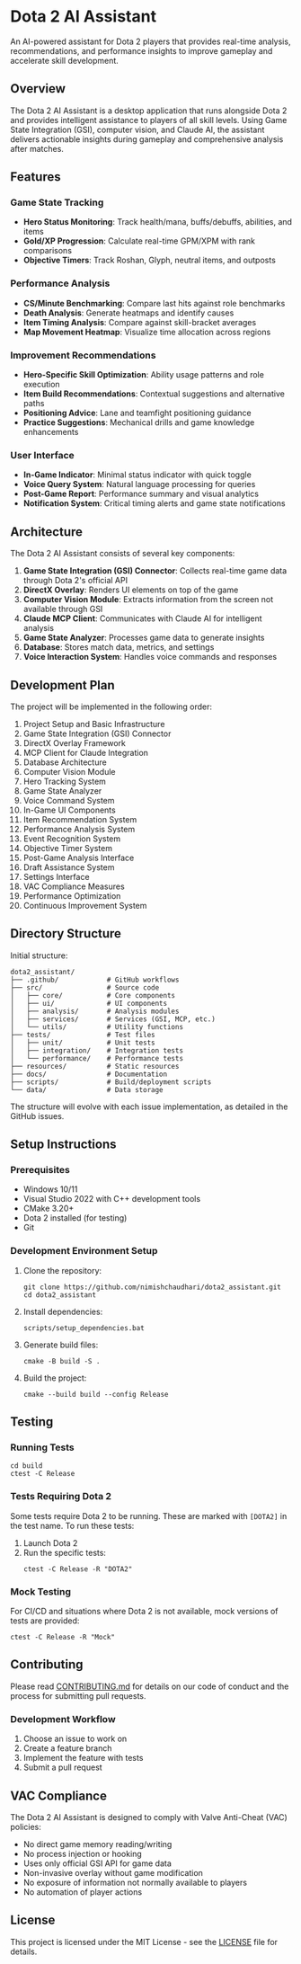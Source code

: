 # Dota 2 AI Assistant

An AI-powered assistant for Dota 2 players that provides real-time analysis, recommendations, and performance insights to improve gameplay and accelerate skill development.

## Overview

The Dota 2 AI Assistant is a desktop application that runs alongside Dota 2 and provides intelligent assistance to players of all skill levels. Using Game State Integration (GSI), computer vision, and Claude AI, the assistant delivers actionable insights during gameplay and comprehensive analysis after matches.

## Features

### Game State Tracking
- **Hero Status Monitoring**: Track health/mana, buffs/debuffs, abilities, and items
- **Gold/XP Progression**: Calculate real-time GPM/XPM with rank comparisons
- **Objective Timers**: Track Roshan, Glyph, neutral items, and outposts

### Performance Analysis
- **CS/Minute Benchmarking**: Compare last hits against role benchmarks
- **Death Analysis**: Generate heatmaps and identify causes
- **Item Timing Analysis**: Compare against skill-bracket averages
- **Map Movement Heatmap**: Visualize time allocation across regions

### Improvement Recommendations
- **Hero-Specific Skill Optimization**: Ability usage patterns and role execution
- **Item Build Recommendations**: Contextual suggestions and alternative paths
- **Positioning Advice**: Lane and teamfight positioning guidance
- **Practice Suggestions**: Mechanical drills and game knowledge enhancements

### User Interface
- **In-Game Indicator**: Minimal status indicator with quick toggle
- **Voice Query System**: Natural language processing for queries
- **Post-Game Report**: Performance summary and visual analytics
- **Notification System**: Critical timing alerts and game state notifications

## Architecture

The Dota 2 AI Assistant consists of several key components:

1. **Game State Integration (GSI) Connector**: Collects real-time game data through Dota 2's official API
2. **DirectX Overlay**: Renders UI elements on top of the game
3. **Computer Vision Module**: Extracts information from the screen not available through GSI
4. **Claude MCP Client**: Communicates with Claude AI for intelligent analysis
5. **Game State Analyzer**: Processes game data to generate insights
6. **Database**: Stores match data, metrics, and settings
7. **Voice Interaction System**: Handles voice commands and responses

## Development Plan

The project will be implemented in the following order:

1. Project Setup and Basic Infrastructure
2. Game State Integration (GSI) Connector
3. DirectX Overlay Framework
4. MCP Client for Claude Integration
5. Database Architecture
6. Computer Vision Module
7. Hero Tracking System
8. Game State Analyzer
9. Voice Command System
10. In-Game UI Components
11. Item Recommendation System
12. Performance Analysis System
13. Event Recognition System
14. Objective Timer System
15. Post-Game Analysis Interface
16. Draft Assistance System
17. Settings Interface
18. VAC Compliance Measures
19. Performance Optimization
20. Continuous Improvement System

## Directory Structure

Initial structure:

```
dota2_assistant/
├── .github/            # GitHub workflows
├── src/                # Source code
│   ├── core/           # Core components
│   ├── ui/             # UI components
│   ├── analysis/       # Analysis modules
│   ├── services/       # Services (GSI, MCP, etc.)
│   └── utils/          # Utility functions
├── tests/              # Test files
│   ├── unit/           # Unit tests
│   ├── integration/    # Integration tests
│   └── performance/    # Performance tests
├── resources/          # Static resources
├── docs/               # Documentation
├── scripts/            # Build/deployment scripts
└── data/               # Data storage
```

The structure will evolve with each issue implementation, as detailed in the GitHub issues.

## Setup Instructions

### Prerequisites
- Windows 10/11
- Visual Studio 2022 with C++ development tools
- CMake 3.20+
- Dota 2 installed (for testing)
- Git

### Development Environment Setup
1. Clone the repository:
   ```
   git clone https://github.com/nimishchaudhari/dota2_assistant.git
   cd dota2_assistant
   ```

2. Install dependencies:
   ```
   scripts/setup_dependencies.bat
   ```

3. Generate build files:
   ```
   cmake -B build -S .
   ```

4. Build the project:
   ```
   cmake --build build --config Release
   ```

## Testing

### Running Tests
```
cd build
ctest -C Release
```

### Tests Requiring Dota 2
Some tests require Dota 2 to be running. These are marked with `[DOTA2]` in the test name. To run these tests:

1. Launch Dota 2
2. Run the specific tests:
   ```
   ctest -C Release -R "DOTA2"
   ```

### Mock Testing
For CI/CD and situations where Dota 2 is not available, mock versions of tests are provided:
```
ctest -C Release -R "Mock"
```

## Contributing

Please read [CONTRIBUTING.md](CONTRIBUTING.md) for details on our code of conduct and the process for submitting pull requests.

### Development Workflow
1. Choose an issue to work on
2. Create a feature branch
3. Implement the feature with tests
4. Submit a pull request

## VAC Compliance

The Dota 2 AI Assistant is designed to comply with Valve Anti-Cheat (VAC) policies:

- No direct game memory reading/writing
- No process injection or hooking
- Uses only official GSI API for game data
- Non-invasive overlay without game modification
- No exposure of information not normally available to players
- No automation of player actions

## License

This project is licensed under the MIT License - see the [LICENSE](LICENSE) file for details.
